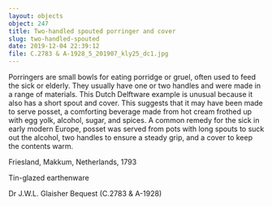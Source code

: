 ```yaml
---
layout: objects
object: 247
title: Two-handled spouted porringer and cover
slug: two-handled-spouted
date: 2019-12-04 22:39:12
file: C.2783 & A-1928_5_201907_kly25_dc1.jpg
---
```


Porringers are small bowls for eating porridge or gruel, often used to feed the sick or elderly. They usually have one or two handles and were made in a range of materials. This Dutch Delftware example is unusual because it also has a short spout and cover. This suggests  that it may have been made to serve posset,  a comforting beverage made from hot cream frothed up with egg yolk, alcohol, sugar, and spices. A common remedy for the sick in early modern Europe, posset was served from pots with long spouts to suck out the alcohol, two handles to ensure a steady grip, and a cover to keep the contents warm.  

Friesland, Makkum, Netherlands, 1793

Tin-glazed earthenware

Dr J.W.L. Glaisher Bequest (C.2783 &amp; A-1928)
